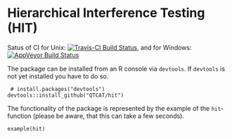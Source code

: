 # Hierarchical Interference Testing (HIT)

Satus of CI for Unix:
[![Travis-CI Build Status](https://travis-ci.org/QTCAT/hit.png?branch=master)](https://travis-ci.org/QTCAT/hit), and for Windows:
[![AppVeyor Build Status](https://ci.appveyor.com/api/projects/status/github/QTCAT/hit?branch=master)](https://ci.appveyor.com/project/QTCAT/hit) 

The package can be installed from an R console via `devtools`. If `devtools` is not yet installed you have to do so.

     # install.packages("devtools")
    devtools::install_github("QTCAT/hit")
    
The functionality of the package is represented by the example of the `hit`-function (please be aware, that this can take a few seconds).

    example(hit)

